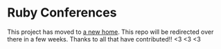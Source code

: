 # Ruby Conferences

This project has moved to [a new home][repo]. This repo will be redirected over
there in a few weeks. Thanks to all that have contributed!! <3 <3 <3

[repo]: https://github.com/ruby-conferences/ruby-conferences.github.io
